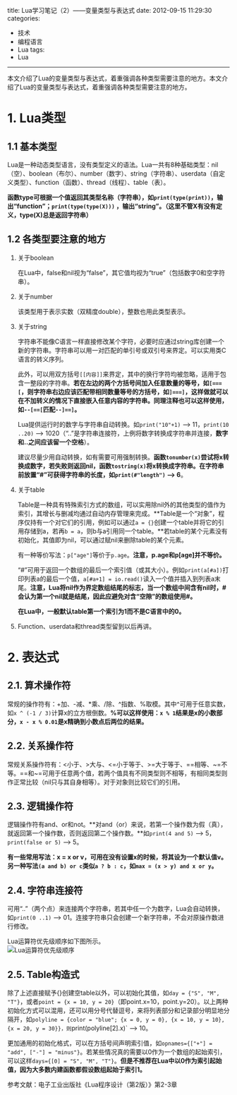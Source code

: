 title: Lua学习笔记（2）——变量类型与表达式
date: 2012-09-15 11:29:30
categories:
- 技术
- 编程语言
- Lua
tags:
- Lua
---
本文介绍了Lua的变量类型与表达式，着重强调各种类型需要注意的地方。本文介绍了Lua的变量类型与表达式，着重强调各种类型需要注意的地方。

<!-- more -->

# 1. Lua类型
## 1.1 基本类型

Lua是一种动态类型语言，没有类型定义的语法。Lua一共有8种基础类型：nil（空）、boolean（布尔）、number（数字）、string（字符串）、userdata（自定义类型）、function（函数）、thread（线程）、table（表）。

**函数type可根据一个值返回其类型名称（字符串），如`print(type(print))`，输出“function”；`print(type(type(X)))` ，输出“string”。（这里不管X有没有定义，type(X)总是返回字符串）**

## 1.2 各类型要注意的地方

1. 关于boolean

    在Lua中，false和nil视为“false”，其它值均视为“true”（包括数字0和空字符串）。

2. 关于number

    该类型用于表示实数（双精度double），整数也用此类型表示。

3. 关于string

    字符串不能像C语言一样直接修改某个字符，必要时应通过string库创建一个新的字符串。字符串可以用一对匹配的单引号或双引号来界定。可以实用类C语言的转义序列。

    此外，可以用双方括号`[[内容]]`来界定，其中的换行字符均被忽略，适用于包含一整段的字符串。**若在左边的两个方括号间加入任意数量的等号，如`[===[`，则字符串右边应该匹配带相同数量等号的方括号，如`]===]`，这样做就可以在不加转义的情况下直接嵌入任意内容的字符串。同理注释也可以这样使用，如`--[==[`匹配`--]==]`。**

    Lua提供运行时的数字与字符串自动转换。如`print("10"+1)` --> 11，`print(10 ..20)` --> 1020（“..”是字符串连接符，上例将数字转换成字符串并连接，**数字和..之间应该留一个空格**）。

    建议尽量少用自动转换，如有需要可用强制转换。**函数`tonumber(x)`尝试将x转换成数字，若失败则返回nil，函数`tostring(x)`将x转换成字符串。在字符串前放置“#”可获得字符串的长度，如`print(#"length")` --> 6**。

4. 关于table

    Table是一种具有特殊索引方式的数组，可以实用除nil外的其他类型的值作为索引，其增长与删减均通过自动内存管理来完成。**Table是一个“对象”，程序仅持有一个对它们的引用，例如可以通过`a = {}`创建一个table并将它的引用存储到a，若再`b = a`，则b与a引用同一个table。**若table的某个元素没有初始化，其值即为nil，可以通过赋nil来删除table的某个元素。

    有一种等价写法：`p["age"]`等价于`p.age`。**注意，p.age和p[age]并不等价。**

    “#”可用于返回一个数组的最后一个索引值（或其大小）。例如`print(a[#a])`打印列表a的最后一个值，`a[#a+1] = io.read()`读入一个值并插入到列表a末尾。**注意，Lua将nil作为界定数组结尾的标志，当一个数组中间含有nil时，#会认为第一个nil就是结尾，因此应避免对含“空隙”的数组使用#。**

    **在Lua中，一般默认table第一个索引为1而不是C语言中的0。**

5. Function、userdata和thread类型留到以后再讲。

# 2. 表达式
## 2.1. 算术操作符

常规的操作符有：+加、-减、\*乘、/除、^指数、%取模。其中^可用于任意实数，如`x ^ (-1 / 3)`计算x的立方根倒数。**%可以这样使用：`x % 1`结果是x的小数部分，`x - x % 0.01`是x精确到小数点后两位的结果。**

## 2.2. 关系操作符

常规关系操作符有：<小于、>大与、<=小于等于、>=大于等于、==相等、~=不等。==和~=可用于任意两个值，若两个值具有不同类型则不相等，有相同类型则作正常比较（nil只与其自身相等）。对于对象则比较它们的引用。

## 2.3. 逻辑操作符

逻辑操作符有and、or和not。**对and（or）来说，若第一个操作数为假（真），就返回第一个操作数，否则返回第二个操作数。**如`print(4 and 5)` --> 5，`print(false or 5)` --> 5。

**有一些常用写法：x = x or v，可用在没有设置x的时候，将其设为一个默认值v。另一种写法`(a and b) or c`类似`a ? b : c`，如`max = (x > y) and x or y`。**

## 2.4. 字符串连接符
可用“..”（两个点）来连接两个字符串，若其中任一个为数字，Lua会自动转换，如`print(0 ..1)` --> 01。连接字符串只会创建一个新字符串，不会对原操作数进行修改。

Lua运算符优先级顺序如下图所示。  
![Lua运算符优先级顺序](https://raytaylorlin-blog.oss-cn-shenzhen.aliyuncs.com/image/lua/Lua%E8%BF%90%E7%AE%97%E7%AC%A6%E4%BC%98%E5%85%88%E7%BA%A7%E9%A1%BA%E5%BA%8F.jpg)

## 2.5. Table构造式

除了上述直接赋予{}创建空table以外，可以初始化其值，如`day = {"S", "M", "T"}`，或者`point = {x = 10, y = 20}`（即point.x=10，point.y=20）。以上两种初始化方式可以混用，还可以用分号代替逗号，来将列表部分和记录部分明显地分隔开，如`polyline = {color = "blue"; {x = 0, y = 0}, {x = 10, y = 10}, {x = 20, y = 30}}，则`print(polyline[2].x)` --> 10。

更加通用的初始化格式，可以在方括号间声明索引值，如`opnames={["+"] = "add", ["-"] = "minus"}`。若某些情况真的需要以0作为一个数组的起始索引，可以这样`days={[0] = "S", "M", "T"}`。**但是不推荐在Lua中以0作为索引起始值，因为大多数内建函数都假设数组起始于索引1。**

参考文献：电子工业出版社《Lua程序设计（第2版）》第2-3章